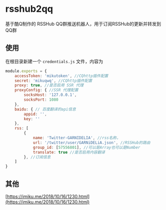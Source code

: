 # rsshub2qq

基于酷Q制作的 RSSHub QQ群推送机器人，用于订阅RSSHub的更新并转发到QQ群

## 使用

在根目录新建一个 `credentials.js` 文件，内容为

```javascript
module.exports = {
    accessToken: 'mikutoken', //CQhttp插件配置
    secret: 'mikuqwq', //CQhttp插件配置
    proxy: true, //是否启用 SSR 代理
    proxyConfig: { //SSR 代理配置
        socksHost: '127.0.0.1',
        socksPort: 1080
    },
    baidu: { // 百度翻译的api信息
        appid: '',
        key: ''
    },
    rss: [
        {
            name: 'Twitter-GARNIDELIA', //rss名称，
            url: '/twitter/user/GARNiDELiA.json', //RSSHub的路由
            group_id: [57556801], //可以是Array也可以是Number
            translate: true //是否启用内容翻译
        }, //订阅信息
    ]
}
```

## 其他

[https://imiku.me/2018/10/16/1230.html](https://imiku.me/2018/10/16/1230.html)
